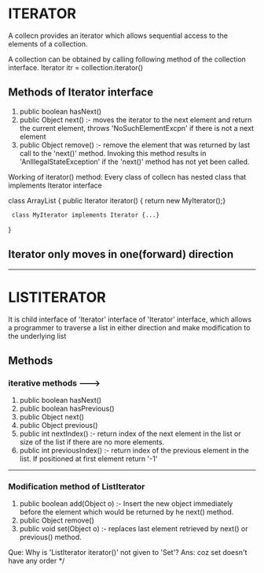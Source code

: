 
# ITERATOR

A collecn provides an iterator which allows sequential access to the elements of a collection.

A collection can be obtained by calling following method of the collection interface.
Iterator itr = collection.iterator()

## Methods of Iterator interface

1. public boolean hasNext()
2. public Object next() :- moves the iterator to the next element and return the current element, throws 'NoSuchElementExcpn' if there is not a next element
3. public Object remove() :- remove the element that was returned by last call to the 'next()' method. Invoking this method results in 'AnIllegalStateException' if the 'next()' method has not yet been called.

Working of iterator() method:
Every class of collecn has nested class that implements Iterator interface

class ArrayList {
     public Iterator iterator() { return new MyIterator();}

     class MyIterator implements Iterator {...}
}

## Iterator only moves in one(forward) direction

-----------------------------------------------------------------------------------------------------

# LISTITERATOR

It is child interface of 'Iterator' interface of 'Iterator' interface, which allows a programmer to traverse a list in either direction and make modification to the underlying list

## Methods

### iterative methods --->

1. public boolean hasNext()
2. public boolean hasPrevious()
3. public Object next()
4. public Object previous()
5. public int nextIndex() :- return index of the next element in the list or size of the list if there are no more elements.
6. public int previousIndex() :- return index of the previous element in the list. If positioned at first element return '-1'

----

### Modification method of ListIterator

1. public boolean add(Object o) :- Insert the new object immediately before the element which would be returned by he next() method.
2. public Object remove()
3. public void set(Object o) :- replaces last element retrieved by next() or previous() method.

Que: Why is 'ListIterator iterator()' not given to 'Set'?
Ans: coz set doesn't have any order
 */
